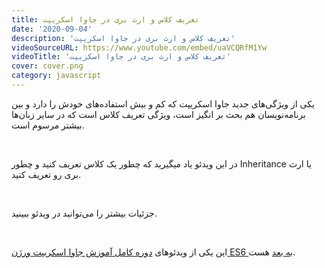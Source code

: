 ```yaml
---
title: تعریف کلاس و ارث بری در جاوا اسکریپت
date: '2020-09-04'
description: 'تعریف کلاس و ارث بری در جاوا اسکریپت'
videoSourceURL: https://www.youtube.com/embed/uaVCQRfM1Yw
videoTitle: 'تعریف کلاس و ارث بری در جاوا اسکریپت'
cover: cover.png
category: javascript
---
```


یکی از ویژگی‌های جدید جاوا اسکریپت که کم و بیش استفاده‌های خودش را دارد و بین برنامه‌نویسان هم بحث بر انگیز است، ویژگی تعریف کلاس است که در سایر زبان‌ها بیشتر مرسوم است.

<br />

در این ویدئو یاد میگیرید که چطور یک کلاس تعریف کنید و چطور Inheritance یا ارث بری رو تعریف کنید.

<br />

جزئیات بیشتر را می‌توانید در ویدئو ببینید.

<br />

این یکی از ویدئو‌های
[دوره کامل آموزش جاوا اسکریپت ورژن ES6 به بعد](/es6-es7-etc-babel-webpack-javascript-course)
هست.
